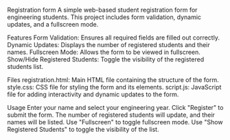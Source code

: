 Registration form
A simple web-based student registration form for engineering students. This project includes form validation, dynamic updates, and a fullscreen mode.

Features Form Validation: Ensures all required fields are filled out correctly. Dynamic Updates: Displays the number of registered students and their names. Fullscreen Mode: Allows the form to be viewed in fullscreen. Show/Hide Registered Students: Toggle the visibility of the registered students list.

Files registration.html: Main HTML file containing the structure of the form. style.css: CSS file for styling the form and its elements. script.js: JavaScript file for adding interactivity and dynamic updates to the form.

Usage Enter your name and select your engineering year. Click "Register" to submit the form. The number of registered students will update, and their names will be listed. Use "Fullscreen" to toggle fullscreen mode. Use "Show Registered Students" to toggle the visibility of the list.
